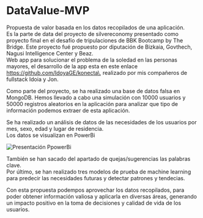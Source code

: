 # DataValue-MVP
Propuesta de valor basada en los datos recopilados de una aplicación.\
Es la parte de data del proyecto de silvereconomy presentado como proyecto final en el desafío de tripulaciones de BBK Bootcamp by The Bridge. Este proyecto fué propuesto por diputación de Bizkaia, Govthech, Nagusi Intelligence Center y Beaz.\
Web app para solucionar el problema de la soledad en las personas mayores, el desarrollo de la app esta en este enlace https://github.com/IdoyaGE/konecta\, realizado por mis compañeros de fullstack Idoia y Jon.

Como parte del proyecto, se ha realizado una base de datos falsa en MongoDB. Hemos llevado a cabo una simulación con 10000 usuarios y 50000 registros aleatorios en la aplicación para analizar que tipo de información podemos extraer de esta aplicación.

Se ha realizado un análisis de datos de las necesidades de los usuarios por mes, sexo, edad y lugar de residencia.\
Los datos se visualizan en PowerBi


![Presentación PpowerBi](https://github.com/alandia92/DataValue-MVP/blob/main/presentaci%C3%B3n/imagen%20powerbi.png)


También se han sacado del apartado de quejas/sugerencias las palabras clave.\
Por último, se han realizado tres modelos de prueba de machine learning para predecir las necesidades futuras y detectar patrones y tendecias.

Con esta propuesta podempos aprovechar los datos recopilados, para poder obtener información valiosa y aplicarla en diversas áreas, generando un impacto positivo en la toma de decisiones y calidad de vida de los usuarios.
